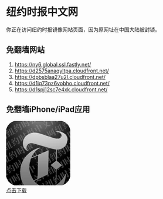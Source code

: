 <h1>纽约时报中文网</h1>
<p>你正在访问纽约时报镜像网站页面，因为原网址在中国大陆被封锁。</p>
<h2>免翻墙网站</h2>
<ol>
<li><a href="https://ny6.global.ssl.fastly.net/" target="1">https://ny6.global.ssl.fastly.net/</a></li>
<li><a href="https://d2575anaqyltpa.cloudfront.net/" target="2">https://d2575anaqyltpa.cloudfront.net/</a></li>
<li><a href="https://dpbsblaa27u2l.cloudfront.net/" target="3">https://dpbsblaa27u2l.cloudfront.net/</a></li>
<li><a href="https://d1iq73pz6vobho.cloudfront.net/" target="4">https://d1iq73pz6vobho.cloudfront.net/</a></li>
<li><a href="https://d1spj12sc7e4xk.cloudfront.net/" target="5">https://d1spj12sc7e4xk.cloudfront.net/</a></li>
</ol>
<h2>免翻墙iPhone/iPad应用</h2>
<p>
	<a href="https://itunes.apple.com/cn/app/niu-yue-shi-bao-zhong-wen-wang/id807498298?mt=8">
		<img src="icon175x175.jpeg" />
		<br/>点击下载
	</a>
</p>
